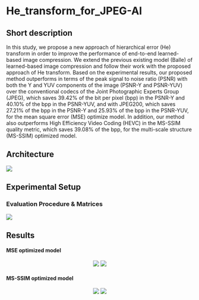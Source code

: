 # He_transform_for_JPEG-AI
## Short description
In this study, we propose a new approach of hierarchical error (He) transform in order to improve the performance of end-to-end learned-based image compression. We extend the previous existing model (Balle) of learned-based image compression and follow their work with the proposed approach of He transform. Based on the experimental results, our proposed method outperforms in terms of the peak signal to noise ratio (PSNR) with both the Y and YUV components of the image (PSNR-Y and PSNR-YUV) over the conventional codecs of the Joint Photographic Experts Group (JPEG), which saves 39.42% of the bit per pixel (bpp) in the PSNR-Y and 40.10% of the bpp in the PSNR-YUV, and with JPEG200, which saves 27.21% of the bpp in the PSNR-Y and 25.93% of the bpp in the PSNR-YUV, for the mean square error (MSE) optimize model. In addition, our method also outperforms High Efficiency Video Coding (HEVC) in the MS-SSIM quality metric, which saves 39.08% of the bpp, for the multi-scale structure (MS-SSIM) optimized model.
## Architecture
![](https://github.com/abbassi007/He_transform_for_JPEG-AI/blob/master/Framework.png)
## Experimental Setup
### Evaluation Procedure & Matrices
<img src = "https://github.com/abbassi007/He_transform_for_JPEG-AI/blob/master/Evaluation%20procedure.jpg">

## Results
#### MSE optimized model

<p align = "center">
<img src = "https://github.com/abbassi007/He_transform_for_JPEG-AI/blob/master/Results/MSE%20optimized%20model%20results_.png">
<img src = "https://github.com/abbassi007/He_transform_for_JPEG-AI/blob/master/Results/MSE%20optimized%20model%20results.png">
</p>

#### MS-SSIM optimized model

<p align ="center">
<img src = "https://github.com/abbassi007/He_transform_for_JPEG-AI/blob/master/Results/MS-SSIM%20optimized%20model%20results.png">
<img src = "https://github.com/abbassi007/He_transform_for_JPEG-AI/blob/master/Results/Visualization.png">
</p>
